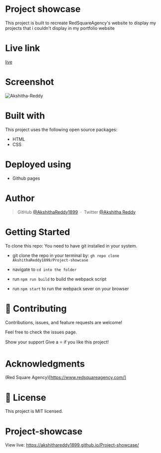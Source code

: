 # Project showcase

This project is built to recreate RedSquareAgency's website to display my projects that i couldn't display in my portfolio website

# Live link

[live](https://akshithareddy1899.github.io/Project-showcase/)


# Screenshot


![Akshitha-Reddy](https://user-images.githubusercontent.com/70577783/150537507-db1e0c08-deeb-447f-8c15-dd941b252bff.png)

# Built with
This project uses the following open source packages:

- HTML
- CSS

# Deployed using

- Github pages

# Author

> GitHub [@AkshithaReddy1899](https://github.com) &nbsp;&middot;&nbsp;
> Twitter [@Akshitha Reddy](https://twitter.com)

# Getting Started

To clone this repo: You need to have git installed in your system.

- git clone the repo in your terminal by: `gh repo clone AkshithaReddy1899/Project-showcase`
- navigate to 
`cd into the folder`

- run `npm run build` to build the webpack script
- run `npm start` to run the webpack sever on your browser

# 🤝 Contributing
Contributions, issues, and feature requests are welcome!

Feel free to check the issues page.

Show your support Give a ⭐️ if you like this project!

# Acknowledgments

(Red Square Agency)[https://www.redsquareagency.com/]

# 📝 License
This project is MIT licensed.


# Project-showcase



View live: https://akshithareddy1899.github.io/Project-showcase/
